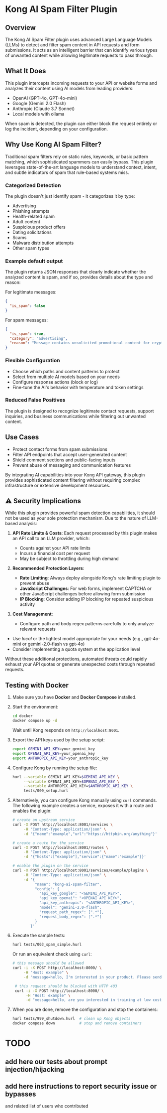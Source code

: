 # Kong AI Spam Filter Plugin

## Overview
The Kong AI Spam Filter plugin uses advanced Large Language Models (LLMs) to detect and filter spam content in API requests and form submissions. It acts as an intelligent barrier that can identify various types of unwanted content while allowing legitimate requests to pass through.

## What It Does
This plugin intercepts incoming requests to your API or website forms and analyzes their content using AI models from leading providers:

- OpenAI (GPT-4o, GPT-4o-mini)
- Google (Gemini 2.0 Flash)
- Anthropic (Claude 3.7 Sonnet)
- Local models with ollama

When spam is detected, the plugin can either block the request entirely or log the incident, depending on your configuration.

## Why Use Kong AI Spam Filter?
Traditional spam filters rely on static rules, keywords, or basic pattern matching, which sophisticated spammers can easily bypass. This plugin leverages state-of-the-art language models to understand context, intent, and subtle indicators of spam that rule-based systems miss.

### Categorized Detection
The plugin doesn't just identify spam - it categorizes it by type:
- Advertising
- Phishing attempts
- Health-related spam
- Adult content
- Suspicious product offers
- Dating solicitations
- Scams
- Malware distribution attempts
- Other spam types

### Example default output
The plugin returns JSON responses that clearly indicate whether the analyzed content is spam, and if so, provides details about the type and reason:

For legitimate messages:
```json
{
  "is_spam": false
}
```

For spam messages:
```json
{
  "is_spam": true,
  "category": "advertising",
  "reason": "Message contains unsolicited promotional content for cryptocurrency investment"
}
```

### Flexible Configuration
- Choose which paths and content patterns to protect
- Select from multiple AI models based on your needs
- Configure response actions (block or log)
- Fine-tune the AI's behavior with temperature and token settings

### Reduced False Positives
The plugin is designed to recognize legitimate contact requests, support inquiries, and business communications while filtering out unwanted content.

## Use Cases
- Protect contact forms from spam submissions
- Filter API endpoints that accept user-generated content
- Shield comment sections and public-facing inputs
- Prevent abuse of messaging and communication features

By integrating AI capabilities into your Kong API gateway, this plugin provides sophisticated content filtering without requiring complex infrastructure or extensive development resources.

## ⚠️ Security Implications
While this plugin provides powerful spam detection capabilities, it should not be used as your sole protection mechanism. Due to the nature of LLM-based analysis:

1. **API Rate Limits & Costs**: Each request processed by this plugin makes an API call to an LLM provider, which:
   - Counts against your API rate limits
   - Incurs a financial cost per request
   - May be subject to throttling during high demand

2. **Recommended Protection Layers**:
   - **Rate Limiting**: Always deploy alongside Kong's rate limiting plugin to prevent abuse
   - **JavaScript Challenges**: For web forms, implement CAPTCHA or other JavaScript challenges before allowing form submission
   - **IP Blocking**: Consider adding IP blocking for repeated suspicious activity

3. **Cost Management**:
   - Configure path and body regex patterns carefully to only analyze relevant requests
  - Use *local* or the lightest model appropriate for your needs (e.g., gpt-4o-mini or gemini-2.0-flash vs gpt-4o)
   - Consider implementing a quota system at the application level

Without these additional protections, automated threats could rapidly exhaust your API quotas or generate unexpected costs through repeated requests.

## Testing with Docker

1. Make sure you have **Docker** and **Docker Compose** installed.
2. Start the environment:

   ```bash
   cd docker
   docker compose up -d
   ```

   Wait until Kong responds on `http://localhost:8001`.
3. Export the API keys used by the setup script:

   ```bash
   export GEMINI_API_KEY=your_gemini_key
   export OPENAI_API_KEY=your_openai_key
   export ANTHROPIC_API_KEY=your_anthropic_key
   ```

4. Configure Kong by running the setup file:

   ```bash
   hurl --variable GEMINI_API_KEY=$GEMINI_API_KEY \
        --variable OPENAI_API_KEY=$OPENAI_API_KEY \
        --variable ANTHROPIC_API_KEY=$ANTHROPIC_API_KEY \
        tests/000_setup.hurl
   ```

5. Alternatively, you can configure Kong manually using `curl` commands.
   The following example creates a service, exposes it with a route and
   enables the plugin:

   ```bash
   # create an upstream service
   curl -X POST http://localhost:8001/services \
        -H "Content-Type: application/json" \
        -d '{"name":"example","url":"https://httpbin.org/anything"}'

   # create a route for the service
   curl -X POST http://localhost:8001/routes \
        -H "Content-Type: application/json" \
        -d '{"hosts":["example"],"service":{"name":"example"}}'

   # enable the plugin on the service
   curl -X POST http://localhost:8001/services/example/plugins \
        -H "Content-Type: application/json" \
        -d '{
             "name": "kong-ai-spam-filter",
             "config": {
               "api_key_google": "<GEMINI_API_KEY>",
               "api_key_openai": "<OPENAI_API_KEY>",
               "api_key_anthropic": "<ANTHROPIC_API_KEY>",
               "model": "gemini-2.0-flash",
               "request_path_regex": [".*"],
               "request_body_regex": [".*"]
             }
           }'
   ```

6. Execute the sample tests:

   ```bash
   hurl tests/003_spam_simple.hurl
   ```

   Or run an equivalent check using `curl`:

   ```bash
   # this message should be allowed
   curl -i -X POST http://localhost:8000/ \
        -H "Host: example" \
        -d "message=hello, I'm interested in your product. Please send me more information."

    # this request should be blocked with HTTP 403
    curl -i -X POST http://localhost:8000/ \
         -H "Host: example" \
         -d "message=hello, are you interested in training at low costs? Visit our website traninglowcost dot com."
   ```

7. When you are done, remove the configuration and stop the containers:

   ```bash
   hurl tests/999_shutdown.hurl  # clean up Kong objects
   docker compose down           # stop and remove containers
   ```
# TODO


## add here our tests about prompt injection/hijacking

## add here instructions to report security issue or bypasses
and related list of users who contributed

